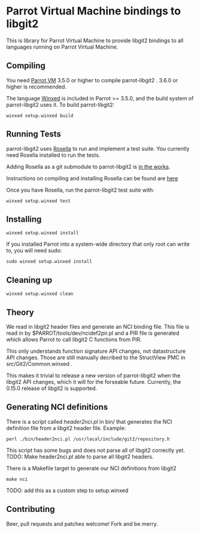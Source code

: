 # Parrot Virtual Machine bindings to libgit2

This is library for Parrot Virtual Machine to provide libgit2 bindings to all
languages running on Parrot Virtual Machine.

## Compiling

You need [Parrot VM](http://parrot.org) 3.5.0 or higher to compile parrot-libgit2 . 3.6.0
or higher is recommended.

The language [Winxed](http://winxed.org) is included in Parrot >= 3.5.0, and the build system of parrot-libgit2
uses it. To build parrot-libgit2:

    winxed setup.winxed build

## Running Tests

parrot-libgit2 uses [Rosella](http://whiteknight.github.com/Rosella/) to run
and implement a test suite. You currently need Rosella installed to run the
tests.

Adding Rosella as a git submodule to parrot-libgit2 is [in the works](https://github.com/letolabs/parrot-libgit2/issues/9).

Instructions on compiling and installing Rosella can be found are [here](https://github.com/Whiteknight/Rosella/blob/master/README.md)

Once you have Rosella, run the parrot-libgit2 test suite with:

    winxed setup.winxed test

## Installing

    winxed setup.winxed install

If you installed Parrot into a system-wide directory that only root can write to, you
will need sudo:

    sudo winxed setup.winxed install

## Cleaning up

    winxed setup.winxed clean

## Theory

We read in libgit2 header files and generate an NCI binding file. This file is read
in by $PARROT/tools/dev/ncidef2pir.pl and a PIR file is generated which allows Parrot
to call libgit2 C functions from PIR.

This only understands function signature API changes, not datastructure API changes.
Those are still manually decribed to the StructView PMC in src/Git2/Common.winxed .

This makes it trivial to release a new version of parrot-libgit2 when the
libgit2 API changes, which it will for the forseable future. Currently, the
0.15.0 release of libgit2 is supported.

## Generating NCI definitions

There is a script called *header2nci.pl* in bin/ that generates the NCI
definition file from a libgit2 header file. Example:

    perl ./bin/header2nci.pl /usr/local/include/git2/repository.h

This script has some bugs and does not parse all of libgit2 correctly yet.
TODO: Make header2nci.pl able to parse all libgit2 headers.

There is a Makefile target to generate our NCI definitions from libgit2

    make nci

TODO: add this as a custom step to setup.winxed

## Contributing

Beer, pull requests and patches welcome! Fork and be merry.
